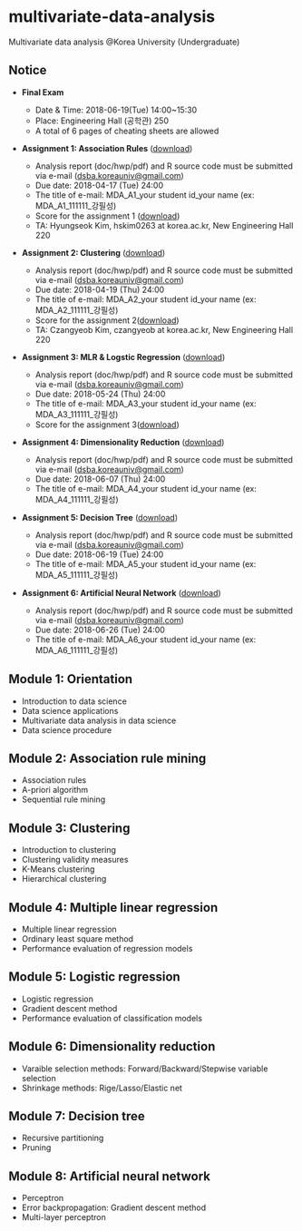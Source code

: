 # multivariate-data-analysis
Multivariate data analysis @Korea University (Undergraduate)

## Notice 
* **Final Exam**
  * Date & Time: 2018-06-19(Tue) 14:00~15:30
  * Place: Engineering Hall (공학관) 250
  * A total of 6 pages of cheating sheets are allowed

* **Assignment 1: Association Rules** ([download](https://www.dropbox.com/s/f3lx5a829e3lvpj/Assignment%201.zip?dl=0))
  * Analysis report (doc/hwp/pdf) and R source code must be submitted via e-mail (dsba.koreauniv@gmail.com)
  * Due date: 2018-04-17 (Tue) 24:00
  * The title of e-mail: MDA_A1_your student id_your name (ex: MDA_A1_111111_강필성)
  * Score for the assignment 1 ([download](https://www.dropbox.com/s/0ha72yzkn1rtbsj/2018_%EB%8B%A4%EB%B3%80%EB%9F%89%EB%B6%84%EC%84%9D_%EA%B3%BC%EC%A0%9C%EC%B1%84%EC%A0%90_%EA%B3%BC%EC%A0%9C%201_%EA%B2%8C%EC%8B%9C%EC%9A%A9.xlsx?dl=0))
  * TA: Hyungseok Kim, hskim0263 at korea.ac.kr, New Engineering Hall 220
* **Assignment 2: Clustering** ([download](https://www.dropbox.com/s/3mwzsfc8lw4qr2x/MDA_Assignment_02.docx?dl=0))
  * Analysis report (doc/hwp/pdf) and R source code must be submitted via e-mail (dsba.koreauniv@gmail.com)
  * Due date: 2018-04-19 (Thu) 24:00
  * The title of e-mail: MDA_A2_your student id_your name (ex: MDA_A2_111111_강필성)
  * Score for the assignment 2([download](https://www.dropbox.com/s/fnkovn8f5hjxckh/2018_%EB%8B%A4%EB%B3%80%EB%9F%89%EB%B6%84%EC%84%9D_%EA%B3%BC%EC%A0%9C%EC%B1%84%EC%A0%90_%EA%B3%BC%EC%A0%9C%202_%EA%B2%8C%EC%8B%9C%EC%9A%A9.xlsx?dl=0))
  * TA: Czangyeob Kim, czangyeob at korea.ac.kr, New Engineering Hall 220
* **Assignment 3: MLR & Logstic Regression** ([download](https://www.dropbox.com/s/vj958d0hyl6y9w8/MDA_Assignment%203.pdf?dl=0))
  * Analysis report (doc/hwp/pdf) and R source code must be submitted via e-mail (dsba.koreauniv@gmail.com)
  * Due date: 2018-05-24 (Thu) 24:00
  * The title of e-mail: MDA_A3_your student id_your name (ex: MDA_A3_111111_강필성)
  * Score for the assignment 3([download](https://www.dropbox.com/s/7y2tn285pfoqu20/2018_%EB%8B%A4%EB%B3%80%EB%9F%89%EB%B6%84%EC%84%9D_%EA%B3%BC%EC%A0%9C%EC%B1%84%EC%A0%90_%EA%B3%BC%EC%A0%9C%203_%EA%B2%8C%EC%8B%9C%EC%9A%A9.xlsx?dl=0))
* **Assignment 4: Dimensionality Reduction** ([download](https://www.dropbox.com/s/3m0xpug0xylyaat/Assignment%204.zip?dl=0))
  * Analysis report (doc/hwp/pdf) and R source code must be submitted via e-mail (dsba.koreauniv@gmail.com)
  * Due date: 2018-06-07 (Thu) 24:00
  * The title of e-mail: MDA_A4_your student id_your name (ex: MDA_A4_111111_강필성)
* **Assignment 5: Decision Tree** ([download](https://www.dropbox.com/s/xscyzu33s73b2wf/Assignment%205.zip?dl=0))
  * Analysis report (doc/hwp/pdf) and R source code must be submitted via e-mail (dsba.koreauniv@gmail.com)
  * Due date: 2018-06-19 (Tue) 24:00
  * The title of e-mail: MDA_A5_your student id_your name (ex: MDA_A5_111111_강필성)
* **Assignment 6: Artificial Neural Network** ([download](https://www.dropbox.com/s/eo0rtcuchbdya2d/MDA_Assignment%206.pdf?dl=0))
  * Analysis report (doc/hwp/pdf) and R source code must be submitted via e-mail (dsba.koreauniv@gmail.com)
  * Due date: 2018-06-26 (Tue) 24:00
  * The title of e-mail: MDA_A6_your student id_your name (ex: MDA_A6_111111_강필성)

## Module 1: Orientation
* Introduction to data science
* Data science applications
* Multivariate data analysis in data science
* Data science procedure

## Module 2: Association rule mining
* Association rules
* A-priori algorithm
* Sequential rule mining

## Module 3: Clustering
* Introduction to clustering
* Clustering validity measures
* K-Means clustering
* Hierarchical clustering

## Module 4: Multiple linear regression
* Multiple linear regression
* Ordinary least square method
* Performance evaluation of regression models

## Module 5: Logistic regression
* Logistic regression
* Gradient descent method
* Performance evaluation of classification models

## Module 6: Dimensionality reduction
* Varaible selection methods: Forward/Backward/Stepwise variable selection
* Shrinkage methods: Rige/Lasso/Elastic net

## Module 7: Decision tree
* Recursive partitioning
* Pruning

## Module 8: Artificial neural network 
* Perceptron
* Error backpropagation: Gradient descent method
* Multi-layer perceptron
